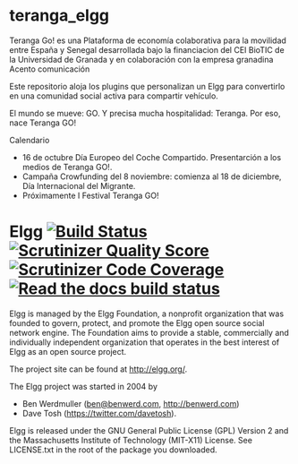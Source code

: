 teranga_elgg
====
Teranga Go! es una Plataforma de economía colaborativa para la movilidad entre España y Senegal desarrollada bajo la financiacion del CEI BioTIC de la Universidad de Granada y en colaboración con la empresa granadina Acento comunicación

Este repositorio aloja los plugins que personalizan un Elgg para convertirlo en una comunidad social activa para compartir vehículo.

El mundo se mueve: GO. Y precisa mucha hospitalidad: Teranga. Por eso, nace Teranga GO!

Calendario

- 16 de octubre Día Europeo del Coche Compartido. Presentarción a los medios de Teranga GO!.
- Campaña Crowfunding del 8 noviembre: comienza al 18 de diciembre, Día Internacional del Migrante.
- Próximamente I Festival Teranga GO!


Elgg [![Build Status](https://secure.travis-ci.org/Elgg/Elgg.svg?branch=1.12)](https://travis-ci.org/Elgg/Elgg) [![Scrutinizer Quality Score](https://scrutinizer-ci.com/g/Elgg/Elgg/badges/quality-score.png?s=1.12)](https://scrutinizer-ci.com/g/Elgg/Elgg/?branch=1.12) [![Scrutinizer Code Coverage](https://scrutinizer-ci.com/g/Elgg/Elgg/badges/coverage.png?b=1.12)](https://scrutinizer-ci.com/g/Elgg/Elgg/?branch=1.12) [![Read the docs build status](https://readthedocs.org/projects/elgg/badge/?version=1.12)](http://learn.elgg.org/en/1.12/)
====

Elgg is managed by the Elgg Foundation, a nonprofit organization that was
founded to govern, protect, and promote the Elgg open source social network
engine.  The Foundation aims to provide a stable, commercially and
individually independent organization that operates in the best interest of Elgg
as an open source project.

The project site can be found at http://elgg.org/.

The Elgg project was started in 2004 by
 - Ben Werdmuller (<ben@benwerd.com>, <http://benwerd.com>)
 - Dave Tosh (<https://twitter.com/davetosh>).

Elgg is released under the GNU General Public License (GPL) Version 2 and the
Massachusetts Institute of Technology (MIT-X11) License. See LICENSE.txt
in the root of the package you downloaded.

